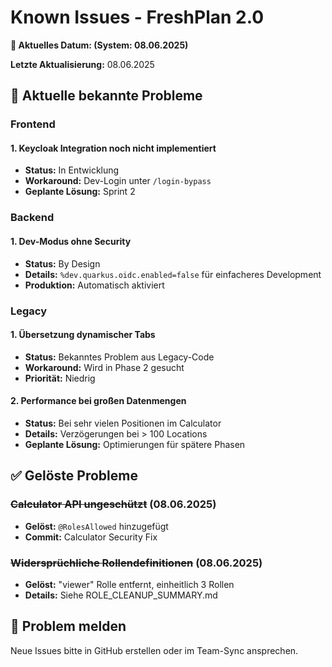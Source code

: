 # Known Issues - FreshPlan 2.0

**📅 Aktuelles Datum: <!-- AUTO_DATE --> (System: 08.06.2025)**

**Letzte Aktualisierung:** 08.06.2025

## 🐛 Aktuelle bekannte Probleme

### Frontend

#### 1. Keycloak Integration noch nicht implementiert
- **Status:** In Entwicklung
- **Workaround:** Dev-Login unter `/login-bypass`
- **Geplante Lösung:** Sprint 2

### Backend

#### 1. Dev-Modus ohne Security
- **Status:** By Design
- **Details:** `%dev.quarkus.oidc.enabled=false` für einfacheres Development
- **Produktion:** Automatisch aktiviert

### Legacy

#### 1. Übersetzung dynamischer Tabs
- **Status:** Bekanntes Problem aus Legacy-Code
- **Workaround:** Wird in Phase 2 gesucht
- **Priorität:** Niedrig

#### 2. Performance bei großen Datenmengen
- **Status:** Bei sehr vielen Positionen im Calculator
- **Details:** Verzögerungen bei > 100 Locations
- **Geplante Lösung:** Optimierungen für spätere Phasen

## ✅ Gelöste Probleme

### ~~Calculator API ungeschützt~~ (08.06.2025)
- **Gelöst:** `@RolesAllowed` hinzugefügt
- **Commit:** Calculator Security Fix

### ~~Widersprüchliche Rollendefinitionen~~ (08.06.2025)
- **Gelöst:** "viewer" Rolle entfernt, einheitlich 3 Rollen
- **Details:** Siehe ROLE_CLEANUP_SUMMARY.md

## 📝 Problem melden

Neue Issues bitte in GitHub erstellen oder im Team-Sync ansprechen.